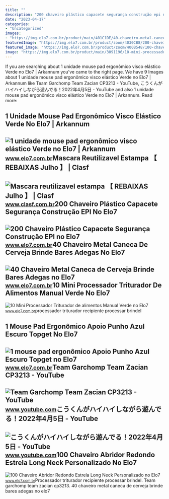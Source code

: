 ```yaml
---
title: ""
description: "200 chaveiro plástico capacete segurança construção epi no elo7"
date: "2023-04-17"
categories:
- "Uncategorized"
images:
- "https://img.elo7.com.br/product/main/401C1DE/40-chaveiro-metal-caneca-de-cerveja-brinde-bares-adegas-evento-de-cerveja.jpg"
featuredImage: "https://img.elo7.com.br/product/zoom/4030CB8/200-chaveiro-plastico-capacete-seguranca-construcao-epi-lembrancinhas.jpg"
featured_image: "https://img.elo7.com.br/product/zoom/400B548/100-chaveiro-abridor-redondo-estrela-long-neck-personalizado-chaveiros.jpg"
image: "https://img.elo7.com.br/product/main/3091196/10-mini-processador-triturador-de-alimentos-manual-verde-recipiente-para-processar-alimentos.jpg"
---
```


If you are searching about 1 unidade mouse pad ergonômico visco elástico Verde no Elo7 | Arkannum you've came to the right page. We have 9 Images about 1 unidade mouse pad ergonômico visco elástico Verde no Elo7 | Arkannum like Team Garchomp Team Zacian CP3213 - YouTube, こうくんがハイハイしながら遊んでる！2022年4月5日 - YouTube and also 1 unidade mouse pad ergonômico visco elástico Verde no Elo7 | Arkannum. Read more:

1 Unidade Mouse Pad Ergonômico Visco Elástico Verde No Elo7 | Arkannum
----------------------------------------------------------------------

 ![1 unidade mouse pad ergonômico visco elástico Verde no Elo7 | Arkannum](https://img.elo7.com.br/product/main/3026906/1-unidade-mouse-pad-ergonomico-visco-elastico-verde-visco-elastico.jpg) <small>www.elo7.com.br</small>Mascara Reutilizavel Estampa 【 REBAIXAS Julho 】 | Clasf
-------------------------------------------------------

 ![Mascara reutilizavel estampa 【 REBAIXAS Julho 】 | Clasf](https://img.clasf.com.br/2020/04/12/Mscara-Reutilizvel-Tecido-20200412141826.0609050015.jpg) <small>www.clasf.com.br</small>200 Chaveiro Plástico Capacete Segurança Construção EPI No Elo7
---------------------------------------------------------------

 ![200 Chaveiro Plástico Capacete Segurança Construção EPI no Elo7](https://img.elo7.com.br/product/zoom/4030CB8/200-chaveiro-plastico-capacete-seguranca-construcao-epi-lembrancinhas.jpg) <small>www.elo7.com.br</small>40 Chaveiro Metal Caneca De Cerveja Brinde Bares Adegas No Elo7
---------------------------------------------------------------

 ![40 Chaveiro Metal Caneca de Cerveja Brinde Bares Adegas no Elo7](https://img.elo7.com.br/product/main/401C1DE/40-chaveiro-metal-caneca-de-cerveja-brinde-bares-adegas-evento-de-cerveja.jpg) <small>www.elo7.com.br</small>10 Mini Processador Triturador De Alimentos Manual Verde No Elo7
----------------------------------------------------------------

 ![10 Mini Processador Triturador de alimentos Manual Verde no Elo7](https://img.elo7.com.br/product/main/3091196/10-mini-processador-triturador-de-alimentos-manual-verde-recipiente-para-processar-alimentos.jpg) <small>www.elo7.com.br</small>processador triturador recipiente processar brindel

1 Mouse Pad Ergonômico Apoio Punho Azul Escuro Topget No Elo7
-------------------------------------------------------------

 ![1 mouse pad ergonômico Apoio Punho Azul Escuro Topget no Elo7](https://img.elo7.com.br/product/main/3065393/1-unidade-mouse-pad-ergonomico-visco-elastico-azul-escuro-mouse-pad.jpg) <small>www.elo7.com.br</small>Team Garchomp Team Zacian CP3213 - YouTube
------------------------------------------

 ![Team Garchomp Team Zacian CP3213 - YouTube](https://i.ytimg.com/vi/HYLCwcE-Dgc/maxres2.jpg?sqp=-oaymwEoCIAKENAF8quKqQMcGADwAQH4AYwCgALgA4oCDAgAEAEYRSBHKGUwDw==&rs=AOn4CLC_ulBvmvqa2cf2uT56Qfk3FCYaDA) <small>www.youtube.com</small>こうくんがハイハイしながら遊んでる！2022年4月5日 - YouTube
-------------------------------------

 ![こうくんがハイハイしながら遊んでる！2022年4月5日 - YouTube](https://i.ytimg.com/vi/H2fAEMesIjo/maxresdefault.jpg?sqp=-oaymwEmCIAKENAF8quKqQMa8AEB-AH-CYAC0AWKAgwIABABGGUgXyhTMA8=&rs=AOn4CLCJYSghky0o-ilndxvg6fCYAda1ug) <small>www.youtube.com</small>100 Chaveiro Abridor Redondo Estrela Long Neck Personalizado No Elo7
--------------------------------------------------------------------

 ![100 Chaveiro Abridor Redondo Estrela Long Neck Personalizado no Elo7](https://img.elo7.com.br/product/zoom/400B548/100-chaveiro-abridor-redondo-estrela-long-neck-personalizado-chaveiros.jpg) <small>www.elo7.com.br</small>Processador triturador recipiente processar brindel. Team garchomp team zacian cp3213. 40 chaveiro metal caneca de cerveja brinde bares adegas no elo7
